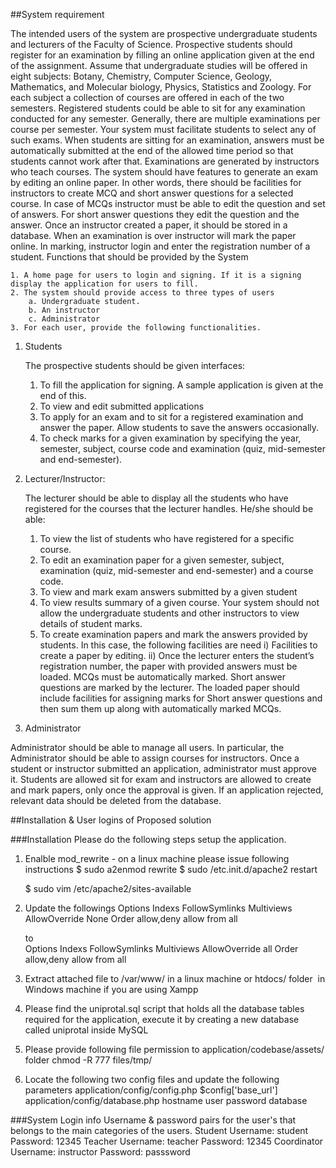 ##System requirement

The intended users of the system are prospective undergraduate students and lecturers of the Faculty of Science. Prospective students should register for an examination by filling an online application given at the end of the assignment. 
Assume that undergraduate studies will be offered in eight subjects: Botany, Chemistry, Computer Science, Geology, Mathematics, and Molecular biology, Physics, Statistics and Zoology. For each subject a collection of courses are offered in each of the two semesters. Registered students could be able to sit for any examination conducted for any semester. Generally, there are multiple examinations per course per semester. Your system must facilitate students to select any of such exams. When students are sitting for an examination, answers must be automatically submitted at the end of the allowed time period so that students cannot work after that.
Examinations are generated by instructors who teach courses. The system should have features to generate an exam by editing an online paper. In other words, there should be facilities for instructors to create MCQ and short answer questions for a selected course. In case of MCQs instructor must be able to edit the question and set of answers. For short answer questions they edit the question and the answer. Once an instructor created a paper, it should be stored in a database. When an examination is over instructor will mark the paper online. In marking, instructor login and enter the registration number of a student. 
Functions that should be provided by the System

	1. A home page for users to login and signing. If it is a signing display the application for users to fill.
	2. The system should provide access to three types of users 
		a. Undergraduate student.
		b. An instructor
		c. Administrator
	3. For each user, provide the following functionalities.

1. Students

	The prospective students should be given interfaces:
	1. To fill the application for signing. A sample application is given at the end of this. 
	2. To view and edit submitted applications
	3. To apply for an exam and to sit for a registered examination and answer the paper. Allow students to save the answers occasionally.
	4. To check marks for a given examination by specifying the year, semester, subject, course code and examination (quiz, mid-semester and end-semester).

2. Lecturer/Instructor:

	The lecturer should be able to display all the students who have registered for the courses that the lecturer handles. He/she should be able: 

	1. To view the list of students who have registered for a specific course.
	2. To edit an examination paper for a given semester, subject, examination (quiz, mid-semester and end-semester) and a course code.
	3. To view and mark exam answers submitted by a given student
	4. To view results summary of a given course. Your system should not allow the undergraduate students and other instructors to view details of student marks. 
	5. To create examination papers and mark the answers provided by students. In this case, the following facilities are need
		i) Facilities to create a paper by editing.
		ii) Once the lecturer enters the student’s registration number, the paper with provided answers must be loaded. MCQs must be automatically marked. Short answer questions are marked by the lecturer. The loaded paper should include facilities for assigning marks for Short answer questions and then sum them up along with automatically marked MCQs. 

3. Administrator

Administrator should be able to manage all users. In particular, the Administrator should be able to assign courses for instructors. Once a student or instructor submitted an application, 
administrator must approve it. Students are allowed sit for exam and instructors are allowed to create and mark papers, only once the approval is given. If an application rejected, relevant data should be deleted from the database.  


##Installation & User logins of Proposed solution

###Installation
Please do the following steps setup the application.
1. Enalble mod_rewrite - on a linux machine please issue following instructions
	$ sudo a2enmod rewrite
	$ sudo /etc.init.d/apache2 restart

	$ sudo vim /etc/apache2/sites-available

2. Update the followings
	Options Indexs FollowSymlinks Multiviews
	AllowOverride None
	Order allow,deny
	allow from all	
	
	to	
	Options Indexs FollowSymlinks Multiviews
	AllowOverride all
	Order allow,deny
	allow from all

3. Extract attached file to /var/www/ in a linux machine or htdocs/ folder  in Windows machine if you are using Xampp

4. Please find the uniprotal.sql script that holds all the database tables required for the application, execute it by creating a new database called uniprotal inside MySQL

5. Please provide following file permission to application/codebase/assets/ folder
	chmod -R 777 files/tmp/

6. Locate the following two config files and update the following parameters
	application/config/config.php
		$config['base_url']
	application/config/database.php
		hostname
		user
		password
		database

###System Login info
Username & password pairs for the user's that belongs to the main categories of the users.
	Student
		Username: student
		Password: 12345
	Teacher
		Username: teacher
		Password: 12345
	Coordinator
		Username: instructor
		Password: passsword






































